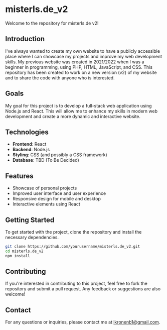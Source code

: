 # misterls.de_v2

Welcome to the repository for misterls.de v2!

## Introduction

I've always wanted to create my own website to have a publicly accessible place where I can showcase my projects and improve my web development skills. My previous website was created in 2021/2022 when I was a beginner in programming, using PHP, HTML, JavaScript, and CSS.
This repository has been created to work on a new version (v2) of my website and to share the code with anyone who is interested.

## Goals

My goal for this project is to develop a full-stack web application using Node.js and React. This will allow me to enhance my skills in modern web development and create a more dynamic and interactive website.

## Technologies

- **Frontend**: React
- **Backend**: Node.js
- **Styling**: CSS (and possibly a CSS framework)
- **Database**: TBD (To Be Decided)

## Features

- Showcase of personal projects
- Improved user interface and user experience
- Responsive design for mobile and desktop
- Interactive elements using React

## Getting Started

To get started with the project, clone the repository and install the necessary dependencies.

```bash
git clone https://github.com/yourusername/misterls.de_v2.git
cd misterls.de_v2
npm install
```

## Contributing

If you're interested in contributing to this project, feel free to fork the repository and submit a pull request. Any feedback or suggestions are also welcome!

## Contact

For any questions or inquiries, please contact me at lkronenb1@gmail.com.
